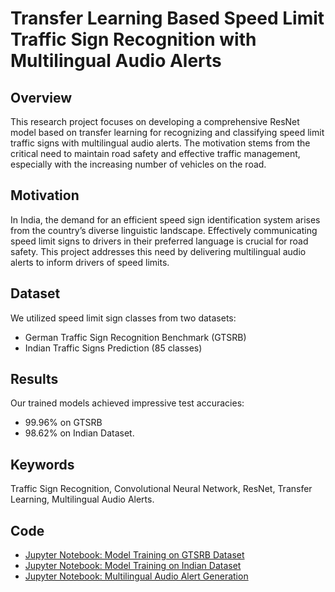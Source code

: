 # Transfer Learning Based Speed Limit Traffic Sign Recognition with Multilingual Audio Alerts

## Overview

This research project focuses on developing a comprehensive ResNet model based on transfer learning for recognizing and classifying speed limit traffic signs with multilingual audio alerts. The motivation stems from the critical need to maintain road safety and effective traffic management, especially with the increasing number of vehicles on the road.

## Motivation

In India, the demand for an efficient speed sign identification system arises from the country’s diverse linguistic landscape. Effectively communicating speed limit signs to drivers in their preferred language is crucial for road safety. This project addresses this need by delivering multilingual audio alerts to inform drivers of speed limits.

## Dataset

We utilized speed limit sign classes from two datasets:
- German Traffic Sign Recognition Benchmark (GTSRB)
- Indian Traffic Signs Prediction (85 classes)

## Results

Our trained models achieved impressive test accuracies:
- 99.96% on GTSRB
- 98.62% on Indian Dataset.

## Keywords

Traffic Sign Recognition, Convolutional Neural Network, ResNet, Transfer Learning, Multilingual Audio Alerts.

## Code

- [Jupyter Notebook: Model Training on GTSRB Dataset](Code/CNN_VGG_ResNet_Models_on_GTSRB_Dataset.ipynb)
- [Jupyter Notebook: Model Training on Indian Dataset](Code/Indian_Dataset_Final.ipynb)
- [Jupyter Notebook: Multilingual Audio Alert Generation](Code/audio_generation.ipynb)
